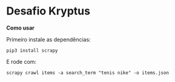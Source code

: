 # Desafio Kryptus


**Como usar**

Primeiro instale as dependências:

`pip3 install scrapy`

E rode com:

`scrapy crawl items -a search_term "tenis nike" -o items.json`
